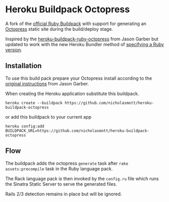 Heroku Buildpack Octopress
==============================

A fork of the [official Ruby Buildpack][1] with support for generating an [Octopress][2] static site during the build/deploy stage.

Inspired by the [heroku-buildpack-ruby-octopress][3] from Jason Garber but updated to work with the new Heroku Bundler method of [specifying a Ruby version][4].

Installation
------------
To use this build pack prepare your Octopress install according to the [original instructions][5] from Jason Garber.

When creating the Heroku application substitute this buildpack.

```
heroku create --buildpack https://github.com/nicholasmott/heroku-buildpack-octopress
```
or add this buildpack to your current app
```
heroku config:add BUILDPACK_URL=https://github.com/nicholasmott/heroku-buildpack-octopress
```

Flow
----
The buildpack adds the octopress `generate` task after `rake assets:precompile` task in the Ruby language pack.

The Rack language pack is then invoked by the `config.ru` file which runs the Sinatra Static Server to serve the generated files.

Rails 2/3 detection remains in place but will be ignored.

[1]: https://github.com/heroku/heroku-buildpack-ruby
[2]: http://octopress.org/
[3]: https://github.com/jgarber/heroku-buildpack-ruby-octopress
[4]: https://devcenter.heroku.com/articles/ruby-versions
[5]: http://jasongarber.com/blog/2012/01/10/deploying-octopress-to-heroku-with-a-custom-buildpack/